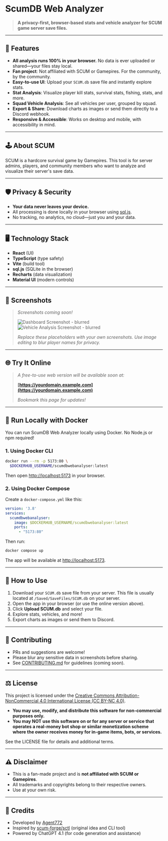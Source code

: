 # ScumDB Web Analyzer

> **A privacy-first, browser-based stats and vehicle analyzer for SCUM game server save files.**

---

## 🚀 Features

- **All analysis runs 100% in your browser.** No data is ever uploaded or shared—your files stay local.
- **Fan project**: Not affiliated with SCUM or Gamepires. For the community, by the community.
- **Easy-to-use UI**: Upload your `SCUM.db` save file and instantly explore stats.
- **Stat Analysis**: Visualize player kill stats, survival stats, fishing, stats, and more.
- **Squad Vehicle Analysis**: See all vehicles per user, grouped by squad.
- **Export & Share**: Download charts as images or send them directly to a Discord webhook.
- **Responsive & Accessible**: Works on desktop and mobile, with accessibility in mind.

---

## 🕹️ About SCUM

SCUM is a hardcore survival game by Gamepires. This tool is for server admins, players, and community members who want to analyze and visualize their server's save data.

---

## 🛡️ Privacy & Security

- **Your data never leaves your device.**
- All processing is done locally in your browser using [sql.js](https://github.com/sql-js/sql.js).
- No tracking, no analytics, no cloud—just you and your data.

---

## 🖥️ Technology Stack

- **React** (UI)
- **TypeScript** (type safety)
- **Vite** (build tool)
- **sql.js** (SQLite in the browser)
- **Recharts** (data visualization)
- **Material UI** (modern controls)

---

## 📸 Screenshots

> _Screenshots coming soon!_
>
> ![Dashboard Screenshot - blurred](docs/screenshots/dashboard-blurred.png)
> ![Vehicle Analysis Screenshot - blurred](docs/screenshots/vehicles-blurred.png)
>
> _Replace these placeholders with your own screenshots. Use image editing to blur player names for privacy._

---

## 🌐 Try It Online

> _A free-to-use web version will be available soon at:_
>
> **[https://yourdomain.example.com](https://yourdomain.example.com)**
>
> _Bookmark this page for updates!_

---


## 🐳 Run Locally with Docker

You can run ScumDB Web Analyzer locally using Docker. No Node.js or npm required!


### 1. Using Docker CLI

```sh
docker run --rm -p 5173:80 \
  $DOCKERHUB_USERNAME/scumdbwebanalyser:latest
```

Then open [http://localhost:5173](http://localhost:5173) in your browser.

### 2. Using Docker Compose

Create a `docker-compose.yml` like this:

```yaml
version: '3.8'
services:
  scumdbwebanalyser:
    image: $DOCKERHUB_USERNAME/scumdbwebanalyser:latest
    ports:
      - "5173:80"
```

Then run:

```sh
docker compose up
```

The app will be available at [http://localhost:5173](http://localhost:5173).

---

## 📝 How to Use

1. Download your `SCUM.db` save file from your server. This file is usually located at `/Saved/SaveFiles/SCUM.db` on your server.
2. Open the app in your browser (or use the online version above).
3. Click **Upload SCUM.db** and select your file.
4. Explore stats, vehicles, and more!
5. Export charts as images or send them to Discord.

---

## 🤝 Contributing

- PRs and suggestions are welcome!
- Please blur any sensitive data in screenshots before sharing.
- See [CONTRIBUTING.md](CONTRIBUTING.md) for guidelines (coming soon).

---


## ⚖️ License

This project is licensed under the [Creative Commons Attribution-NonCommercial 4.0 International License (CC BY-NC 4.0)](https://creativecommons.org/licenses/by-nc/4.0/).

- **You may use, modify, and distribute this software for non-commercial purposes only.**
- **You may NOT use this software on or for any server or service that operates a real-money bot shop or similar monetization scheme where the owner receives money for in-game items, bots, or services.**

See the LICENSE file for details and additional terms.

---

## ⚠️ Disclaimer

- This is a fan-made project and is **not affiliated with SCUM or Gamepires**.
- All trademarks and copyrights belong to their respective owners.
- Use at your own risk.

---

## 📣 Credits

- Developed by [Agent772](https://github.com/Agent772)
- Inspired by [scum-forge/sctl](https://github.com/scum-forge/sctl) (original idea and CLI tool)
- Powered by ChatGPT 4.1 (for code generation and assistance)
